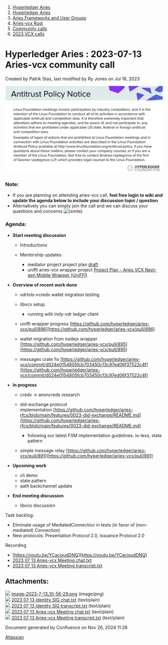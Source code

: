1. [Hyperledger Aries](index.html)
2. [Hyperledger Aries](Hyperledger-Aries_18481154.html)
3. [Aries Frameworks and User Groups](Aries-Frameworks-and-User-Groups_18481290.html)
4. [Aries-vcx Rust](Aries-vcx-Rust_18499431.html)
5. [Community calls](Community-calls_18499459.html)
6. [2023 VCX calls](2023-VCX-calls_18517247.html)

# Hyperledger Aries : 2023-07-13 Aries-vcx community call

Created by Patrik Stas, last modified by Ry Jones on Jul 16, 2023

![](attachments/18506232/18518427.png?height=250)

### **Note:**

- If you are planning on attending aries-vcx call, **feel free login to wiki and update the agenda below to include your discussion topic / question**
- Alternatively you can simply join the call and we can discuss your questions and concerns ![(smile)](images/icons/emoticons/smile.png)

### **Agenda:**

- **Start meeting discussion**
  
  - Introductions
  - Mentorship updates
    
    - mediator project project plan [draft](/wiki/pages/createpage.action?spaceKey=ARIES&title=draft&linkCreation=true&fromPageId=18506232)
    - uniffi aries-vcx wrapper project [Project Plan - Aries VCX Next-gen Mobile Wrapper (UniFFI)](https://lf-hyperledger.atlassian.net/wiki/spaces/INTERN/pages/21960060/Project+Plan+-+Aries+VCX+Next-gen+Mobile+Wrapper+UniFFI)
- **Overview of recent work done**
  
  - vdrtols-&gt;credx wallet migration testing
  - libvcx setup
    
    - running with indy-vdr ledger client
  - uniffi wrapper progress [https://github.com/hyperledger/aries-vcx/pull/896](https://github.com/hyperledger/aries-vcx/pull/896)
  - wallet migration from nodejs wrapper [https://github.com/hyperledger/aries-vcx/pull/895](https://github.com/hyperledger/aries-vcx/pull/895)
  - messages crate fix [https://github.com/hyperledger/aries-vcx/commit/d024e0154805fcb703450c13c97ed06f37522c4f](https://github.com/hyperledger/aries-vcx/commit/d024e0154805fcb703450c13c97ed06f37522c4f)
- **In progress**
  
  - credx -&gt; anoncreds research
  - did-exchange protocol implementation [https://github.com/hyperledger/aries-rfcs/blob/main/features/0023-did-exchange/README.md](https://github.com/hyperledger/aries-rfcs/blob/main/features/0023-did-exchange/README.md)
    
    - following our latest FSM implementation guidelines: io-less, state pattern
  - simple message relay [https://github.com/hyperledger/aries-vcx/pull/891](https://github.com/hyperledger/aries-vcx/pull/891)
- **Upcoming work**
  
  - cli demo
  - state pattern
  - aath backchannel update

<!--THE END-->

- **End meeting discussion**
  
  - libvcx discussion

Task backlog: 

- Eliminate usage of MediatedConnection in tests (in favor of (non-mediated) Connection)
- New protocols: Presentation Protocol 2.0, Issuance Protocol 2.0

Recording

- [https://youtu.be/YCacjxudDNQ](https://youtu.be/YCacjxudDNQ)
- [2023 07 13 Aries-vcx Meeting chat.txt](attachments/18506232/18518437.txt)
- [2023 07 13 Aries-vcx Meeting transcript.txt](attachments/18506232/18518438.txt)

## Attachments:

![](images/icons/bullet_blue.gif) [image-2023-7-13\_10-56-29.png](attachments/18506232/18518427.png) (image/png)  
![](images/icons/bullet_blue.gif) [2023 07 13 Identity SIG chat.txt](attachments/18506232/18518434.txt) (text/plain)  
![](images/icons/bullet_blue.gif) [2023 07 13 Identity SIG transcript.txt](attachments/18506232/18518435.txt) (text/plain)  
![](images/icons/bullet_blue.gif) [2023 07 13 Aries-vcx Meeting chat.txt](attachments/18506232/18518437.txt) (text/plain)  
![](images/icons/bullet_blue.gif) [2023 07 13 Aries-vcx Meeting transcript.txt](attachments/18506232/18518438.txt) (text/plain)

Document generated by Confluence on Nov 26, 2024 11:28

[Atlassian](http://www.atlassian.com/)
